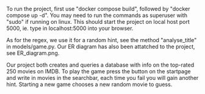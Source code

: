To run the project, first use "docker compose build", followed by "docker compose up -d".
You may need to run the commands as superuser with "sudo" if running on linux.
This should start the project on local host port 5000, ie. type in localhost:5000 into your browser.

As for the regex, we use it for a random hint, see the method "analyse_title" in models/game.py.
Our ER diagram has also been attatched to the project, see ER_diagram.png.

Our project both creates and queries a database with info on the top-rated 250 movies on IMDB.
To play the game press the button on the startpage and write in movies in the searchbar, each
time you fail you will gain another hint. Starting a new game chooses a new random movie to guess.
